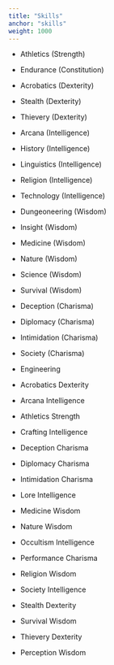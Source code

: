 ```yaml
---
title: "Skills"
anchor: "skills"
weight: 1000
---
```


- Athletics (Strength)
- Endurance (Constitution)
- Acrobatics (Dexterity)
- Stealth (Dexterity)
- Thievery (Dexterity)
- Arcana (Intelligence)
- History (Intelligence)
- Linguistics (Intelligence)
- Religion (Intelligence)
- Technology (Intelligence)
- Dungeoneering (Wisdom)
- Insight (Wisdom)
- Medicine (Wisdom)
- Nature (Wisdom)
- Science (Wisdom)
- Survival (Wisdom)
- Deception (Charisma)
- Diplomacy (Charisma)
- Intimidation (Charisma)
- Society (Charisma)

- Engineering

- Acrobatics 	Dexterity
- Arcana 	Intelligence
- Athletics Strength
- Crafting Intelligence
- Deception Charisma
- Diplomacy Charisma
- Intimidation Charisma
- Lore Intelligence
- Medicine 	Wisdom
- Nature 	Wisdom
- Occultism 	Intelligence
- Performance 	Charisma
- Religion 	Wisdom
- Society 	Intelligence
- Stealth 	Dexterity
- Survival 	Wisdom
- Thievery 	Dexterity

- Perception Wisdom
